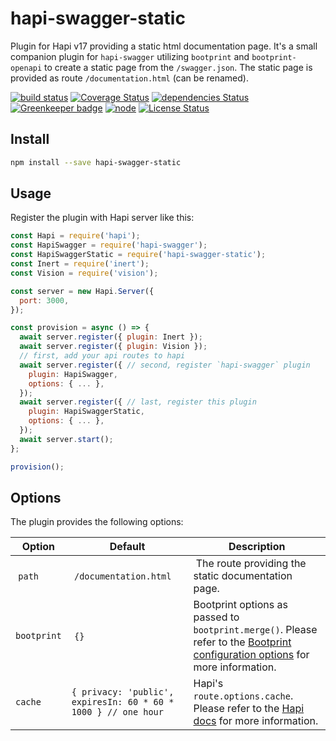 # hapi-swagger-static

Plugin for Hapi v17 providing a static html documentation page.
It's a small companion plugin for `hapi-swagger`
utilizing `bootprint` and `bootprint-openapi`
to create a static page from the `/swagger.json`.
The static page is provided as route `/documentation.html` (can be renamed).

[![build status](https://img.shields.io/travis/frankthelen/hapi-swagger-static.svg)](http://travis-ci.org/frankthelen/hapi-swagger-static)
[![Coverage Status](https://coveralls.io/repos/github/frankthelen/hapi-swagger-static/badge.svg?branch=master)](https://coveralls.io/github/frankthelen/hapi-swagger-static?branch=master)
[![dependencies Status](https://david-dm.org/frankthelen/hapi-swagger-static/status.svg)](https://david-dm.org/frankthelen/hapi-swagger-static)
[![Greenkeeper badge](https://badges.greenkeeper.io/frankthelen/hapi-swagger-static.svg)](https://greenkeeper.io/)
[![node](https://img.shields.io/node/v/hapi-swagger-static.svg)]()
[![License Status](http://img.shields.io/npm/l/hapi-swagger-static.svg)]()

## Install

```bash
npm install --save hapi-swagger-static
```

## Usage

Register the plugin with Hapi server like this:

```js
const Hapi = require('hapi');
const HapiSwagger = require('hapi-swagger');
const HapiSwaggerStatic = require('hapi-swagger-static');
const Inert = require('inert');
const Vision = require('vision');

const server = new Hapi.Server({
  port: 3000,
});

const provision = async () => {
  await server.register({ plugin: Inert });
  await server.register({ plugin: Vision });
  // first, add your api routes to hapi
  await server.register({ // second, register `hapi-swagger` plugin
    plugin: HapiSwagger,
    options: { ... },
  });
  await server.register({ // last, register this plugin
    plugin: HapiSwaggerStatic,
    options: { ... },
  });
  await server.start();
};

provision();
```

## Options

The plugin provides the following options:

| Option      | Default     | Description |
|-------------|-------------|-------------|
| `path`      | `/documentation.html` | The route providing the static documentation page. |
| `bootprint` | `{}` | Bootprint options as passed to `bootprint.merge()`. Please refer to the [Bootprint configuration options](https://github.com/bootprint/bootprint/blob/master/doc/config.md) for more information. |
| `cache`     | `{ privacy: 'public', expiresIn: 60 * 60 * 1000 } // one hour` | Hapi's `route.options.cache`. Please refer to the [Hapi docs](https://hapijs.com/api#-routeoptionscache) for more information. |
